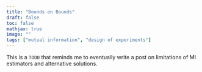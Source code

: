 ```yaml
---
title: "Bounds on Bounds"
draft: false
toc: false
mathjax: true
image: ""
tags: ["mutual information", "design of experiments"]
---
```



This is a `TODO` that reminds me to eventually write a post on limitations of MI estimators and alternative solutions.
